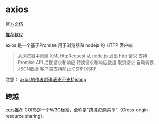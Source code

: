 # axios

[官方文档](https://www.npmjs.com/package/axios)

[推荐教程](http://www.jianshu.com/p/df464b26ae58)

axios 是一个基于Promise 用于浏览器和 nodejs 的 HTTP 客户端

>从浏览器中创建 XMLHttpRequest
 从 node.js 发出 http 请求
 支持 Promise API
 拦截请求和响应
 转换请求和响应数据
 取消请求
 自动转换JSON数据
 客户端支持防止 CSRF/XSRF


 注意： [axios的作者明确表态不支持jsonp](https://github.com/axios/axios/issues/342)

 ## 跨越
[cors推荐](http://www.ruanyifeng.com/blog/2016/04/cors.html)
CORS是一个W3C标准，全称是"跨域资源共享"（Cross-origin resource sharing）。